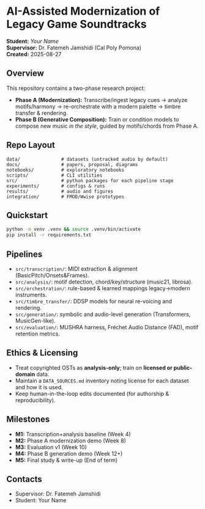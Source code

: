 # AI-Assisted Modernization of Legacy Game Soundtracks

**Student:** _Your Name_  
**Supervisor:** Dr. Fatemeh Jamshidi (Cal Poly Pomona)  
**Created:** 2025-08-27

## Overview
This repository contains a two-phase research project:
- **Phase A (Modernization):** Transcribe/ingest legacy cues → analyze motifs/harmony → re-orchestrate with a modern palette → timbre transfer & rendering.
- **Phase B (Generative Composition):** Train or condition models to compose new music *in the style*, guided by motifs/chords from Phase A.

## Repo Layout
```
data/               # datasets (untracked audio by default)
docs/               # papers, proposal, diagrams
notebooks/          # exploratory notebooks
scripts/            # CLI utilities
src/                # python packages for each pipeline stage
experiments/        # configs & runs
results/            # audio and figures
integration/        # FMOD/Wwise prototypes
```

## Quickstart
```bash
python -m venv .venv && source .venv/bin/activate
pip install -r requirements.txt
```

## Pipelines
- `src/transcription/`: MIDI extraction & alignment (BasicPitch/Onsets&Frames).
- `src/analysis/`: motif detection, chord/key/structure (music21, librosa).
- `src/orchestration/`: rule-based & learned mappings legacy→modern instruments.
- `src/timbre_transfer/`: DDSP models for neural re-voicing and rendering.
- `src/generation/`: symbolic and audio-level generation (Transformers, MusicGen-like).
- `src/evaluation/`: MUSHRA harness, Fréchet Audio Distance (FAD), motif retention metrics.

## Ethics & Licensing
- Treat copyrighted OSTs as **analysis-only**; train on **licensed or public-domain** data.
- Maintain a `DATA_SOURCES.md` inventory noting license for each dataset and how it is used.
- Keep human-in-the-loop edits documented (for authorship & reproducibility).

## Milestones
- **M1:** Transcription+analysis baseline (Week 4)
- **M2:** Phase A modernization demo (Week 8)
- **M3:** Evaluation v1 (Week 10)
- **M4:** Phase B generation demo (Week 12+)
- **M5:** Final study & write-up (End of term)

## Contacts
- Supervisor: Dr. Fatemeh Jamshidi
- Student: Your Name

